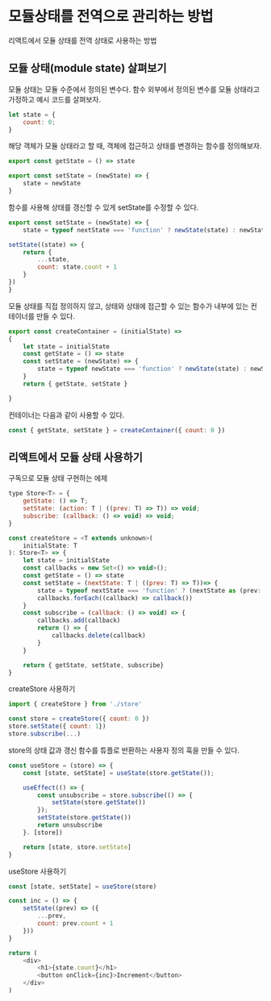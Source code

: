 # 모듈상태를 전역으로 관리하는 방법

리액트에서 모듈 상태를 전역 상태로 사용하는 방법

## 모듈 상태(module state) 살펴보기

모듈 상태는 모듈 수준에서 정의된 변수다. 함수 외부에서 정의된 변수를 모듈 상태라고 가정하고
예시 코드를 살펴보자.

``` javascript
let state = {
    count: 0;
}
```

해당 객체가 모듈 상태라고 할 때, 객체에 접근하고 상태를 변경하는 함수를 정의해보자.

``` javascript
export const getState = () => state

export const setState = (newState) => {
    state = newState
}
```

함수를 사용해 상태를 갱신할 수 있게 setState를 수정할 수 있다.

``` javascript
export const setState = (newState) => {
    state = typeof nextState === 'function' ? newState(state) : newState

setState((state) => {
    return {
        ...state,
        count: state.count + 1
    }
})
}
```

모듈 상태를 직접 정의하지 않고, 상태와 상태에 접근할 수 있는 함수가 내부에 있는 컨테이너를 만들 수 있다.

``` javascript
export const createContainer = (initialState) =>
{
    let state = initialState
    const getState = () => state
    const setState = (newState) => {
        state = typeof newState === 'function' ? newState(state) : newState
    }
    return { getState, setState }

}
```

컨테이너는 다음과 같이 사용할 수 있다.

``` javascript
const { getState, setState } = createContainer({ count: 0 })
```

## 리액트에서 모듈 상태 사용하기

구독으로 모듈 상태 구현하는 에제

``` javascript
type Store<T> = {
    getState: () => T;
    setState: (action: T | ((prev: T) => T)) => void;
    subscribe: (callback: () => void) => void;
}

const createStore = <T extends unknown>(
    initialState: T
): Store<T> => {
    let state = initialState
    const callbacks = new Set<() => void>();
    const getState = () => state
    const setState = (nextState: T | ((prev: T) => T))=> {
        state = typeof nextState === 'function' ? (nextState as (prev: T) => T)(state) : nextState;
        callbacks.forEach((callback) => callback())
    }
    const subscribe = (callback: () => void) => {
        callbacks.add(callback)
        return () => {
            callbacks.delete(callback)
        }
    }

    return { getState, setState, subscribe}
}
```

createStore 사용하기

``` javascript
import { createStore } from './store'

const store = createStore({ count: 0 })
store.setState({ count: 1})
store.subscribe(...)
```

store의 상태 값과 갱신 함수를 튜플로 반환하는 사용자 정의 훅을 만들 수 있다.

``` javascript
const useStore = (store) => {
    const [state, setState] = useState(store.getState());

    useEffect(() => {
        const unsubscribe = store.subscribe(() => {
            setState(store.getState())
        });
        setState(store.getState())
        return unsubscribe
    }. [store])

    return [state, store.setState]
}
```

useStore 사용하기

``` javascript
const [state, setState] = useStore(store)

const inc = () => {
    setState((prev) => ({
        ...prev,
        count: prev.count + 1
    }))
}

return (
    <div>
        <h1>{state.count}</h1>
        <button onClick={inc}>Increment</button>
    </div>
)
```
